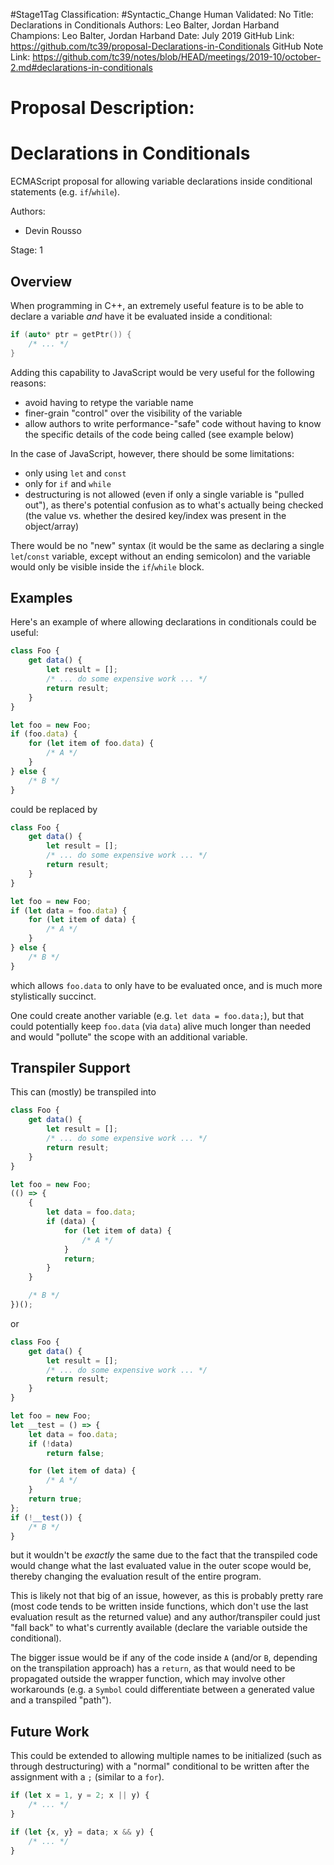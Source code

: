 #Stage1Tag
Classification: #Syntactic_Change
Human Validated: No
Title: Declarations in Conditionals
Authors: Leo Balter, Jordan Harband
Champions: Leo Balter, Jordan Harband
Date: July 2019
GitHub Link: https://github.com/tc39/proposal-Declarations-in-Conditionals
GitHub Note Link: https://github.com/tc39/notes/blob/HEAD/meetings/2019-10/october-2.md#declarations-in-conditionals

# Proposal Description:
# Declarations in Conditionals

ECMAScript proposal for allowing variable declarations inside conditional statements (e.g. `if`/`while`).

Authors:
 - Devin Rousso

Stage: 1

## Overview

When programming in C++, an extremely useful feature is to be able to declare a variable _and_ have it be evaluated inside a conditional:

```cpp
if (auto* ptr = getPtr()) {
    /* ... */
}
```

Adding this capability to JavaScript would be very useful for the following reasons:
 - avoid having to retype the variable name
 - finer-grain "control" over the visibility of the variable
 - allow authors to write performance-"safe" code without having to know the specific details of the code being called (see example below)

In the case of JavaScript, however, there should be some limitations:
 - only using `let` and `const`
 - only for `if` and `while`
 - destructuring is not allowed (even if only a single variable is "pulled out"), as there's potential confusion as to what's actually being checked (the value vs. whether the desired key/index was present in the object/array)
 
There would be no "new" syntax (it would be the same as declaring a single `let`/`const` variable, except without an ending semicolon) and the variable would only be visible inside the `if`/`while` block.

## Examples

Here's an example of where allowing declarations in conditionals could be useful:

```js
class Foo {
    get data() {
        let result = [];
        /* ... do some expensive work ... */
        return result;
    }
}

let foo = new Foo;
if (foo.data) {
    for (let item of foo.data) {
        /* A */
    }
} else {
    /* B */
}
````

could be replaced by

```js
class Foo {
    get data() {
        let result = [];
        /* ... do some expensive work ... */
        return result;
    }
}

let foo = new Foo;
if (let data = foo.data) {
    for (let item of data) {
        /* A */
    }
} else {
    /* B */
}
```

which allows `foo.data` to only have to be evaluated once, and is much more stylistically succinct.

One could create another variable (e.g. `let data = foo.data;`), but that could potentially keep `foo.data` (via `data`) alive much longer than needed and would "pollute" the scope with an additional variable.

## Transpiler Support

This can (mostly) be transpiled into

```js
class Foo {
    get data() {
        let result = [];
        /* ... do some expensive work ... */
        return result;
    }
}

let foo = new Foo;
(() => {
    {
        let data = foo.data;
        if (data) {
            for (let item of data) {
                /* A */
            }
            return;
        }
    }

    /* B */
})();
```
or

```js
class Foo {
    get data() {
        let result = [];
        /* ... do some expensive work ... */
        return result;
    }
}

let foo = new Foo;
let __test = () => {
    let data = foo.data;
    if (!data)
        return false;

    for (let item of data) {
        /* A */
    }
    return true;
};
if (!__test()) {
    /* B */
}
```

but it wouldn't be _exactly_ the same due to the fact that the transpiled code would change what the last evaluated value in the outer scope would be, thereby changing the evaluation result of the entire program.

This is likely not that big of an issue, however, as this is probably pretty rare (most code tends to be written inside functions, which don't use the last evaluation result as the returned value) and any author/transpiler could just "fall back" to what's currently available (declare the variable outside the conditional).

The bigger issue would be if any of the code inside `A` (and/or `B`, depending on the transpilation approach) has a `return`, as that would need to be propagated outside the wrapper function, which may involve other workarounds (e.g. a `Symbol` could differentiate between a generated value and a transpiled "path").

## Future Work

This could be extended to allowing multiple names to be initialized (such as through destructuring) with a "normal" conditional to be written after the assignment with a `;` (similar to a `for`).

```js
if (let x = 1, y = 2; x || y) {
    /* ... */
}
```

```js
if (let {x, y} = data; x && y) {
    /* ... */
}
```
